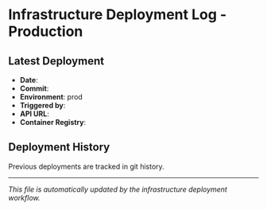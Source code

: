 # Infrastructure Deployment Log - Production

## Latest Deployment
- **Date**: <!-- Auto-filled by CI/CD -->
- **Commit**: <!-- Auto-filled by CI/CD -->
- **Environment**: prod
- **Triggered by**: <!-- Auto-filled by CI/CD -->
- **API URL**: <!-- Auto-filled by CI/CD -->
- **Container Registry**: <!-- Auto-filled by CI/CD -->

## Deployment History
Previous deployments are tracked in git history.

---

*This file is automatically updated by the infrastructure deployment workflow.*